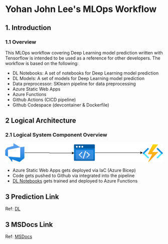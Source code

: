 # Yohan John Lee's MLOps Workflow
## 1. Introduction
### 1.1	Overview

This MLOps workflow covering Deep Learning model prediction written with Tensorflow is intended to be used as a reference for other developers. The workflow is based on the following:
- DL Notebooks: A set of notebooks for Deep Learning model prediction
- DL Models: A set of models for Deep Learning model prediction
- Data preprocessor: SKlearn pipeline for data preprocessing
- Azure Static Web Apps
- Azure Functions
- Github Actions (CICD pipeline)
- Github Codespace (devcontainer & Dockerfile)


## 2 Logical Architecture
### 2.1	Logical System Component Overview
![Figure 1: Logical Architecture Overview](./.images/workflow.png)
- Azure Static Web Apps gets deployed via IaC (Azure Bicep)
- Code gets pushed to Github via integrated into the pipeline
- [DL Notebooks](#./dl/dl-ann.ipynb) gets trained and deployed to Azure Functions

## 3 Prediction Link
Ref: [DL](https://yellow-dune-08d318d10.1.azurestaticapps.net/)

## 3 MSDocs Link
Ref: [MSDocs](https://docs.microsoft.com/en-us/azure/static-web-apps/functions-bring-your-own/)